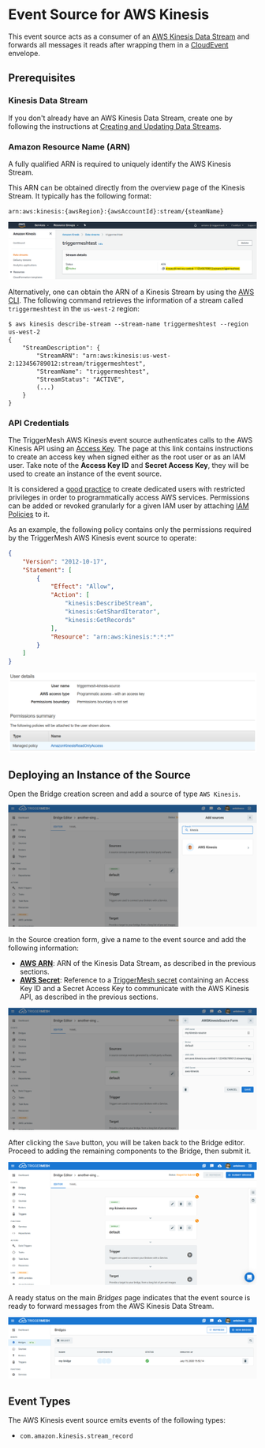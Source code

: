 # Event Source for AWS Kinesis

This event source acts as a consumer of an [AWS Kinesis Data Stream][kinesis-docs] and forwards all messages it reads
after wrapping them in a [CloudEvent][ce] envelope.

## Prerequisites

### Kinesis Data Stream

If you don't already have an AWS Kinesis Data Stream, create one by following the instructions at [Creating and Updating
Data Streams][kinesis-stream-create].

### Amazon Resource Name (ARN)

A fully qualified ARN is required to uniquely identify the AWS Kinesis Stream.

This ARN can be obtained directly from the overview page of the Kinesis Stream. It typically has the following format:

```
arn:aws:kinesis:{awsRegion}:{awsAccountId}:stream/{steamName}
```

![Kinesis Data Stream](../images/awskinesis-source/stream-1.png)

Alternatively, one can obtain the ARN of a Kinesis Stream by using the [AWS CLI][aws-cli]. The following command
retrieves the information of a stream called `triggermeshtest` in the `us-west-2` region:

```console
$ aws kinesis describe-stream --stream-name triggermeshtest --region us-west-2
{
    "StreamDescription": {
        "StreamARN": "arn:aws:kinesis:us-west-2:123456789012:stream/triggermeshtest",
        "StreamName": "triggermeshtest",
        "StreamStatus": "ACTIVE",
        (...)
    }
}
```

### API Credentials

The TriggerMesh AWS Kinesis event source authenticates calls to the AWS Kinesis API using an [Access Key][accesskey].
The page at this link contains instructions to create an access key when signed either as the root user or as an IAM
user. Take note of the **Access Key ID** and **Secret Access Key**, they will be used to create an instance of the event
source.

It is considered a [good practice][iam-bestpractices] to create dedicated users with restricted privileges in order to
programmatically access AWS services. Permissions can be added or revoked granularly for a given IAM user by attaching
[IAM Policies][iam-policies] to it.

As an example, the following policy contains only the permissions required by the TriggerMesh AWS Kinesis event source
to operate:

```json
{
    "Version": "2012-10-17",
    "Statement": [
        {
            "Effect": "Allow",
            "Action": [
                "kinesis:DescribeStream",
                "kinesis:GetShardIterator",
                "kinesis:GetRecords"
            ],
            "Resource": "arn:aws:kinesis:*:*:*"
        }
    ]
}
```

![Creating an IAM user](../images/awskinesis-source/iam-user-1.png)

## Deploying an Instance of the Source

Open the Bridge creation screen and add a source of type `AWS Kinesis`.

![Adding an AWS Kinesis source](../images/awskinesis-source/create-bridge-1.png)

In the Source creation form, give a name to the event source and add the following information:

* [**AWS ARN**][arn]: ARN of the Kinesis Data Stream, as described in the previous sections.
* [**AWS Secret**][accesskey]: Reference to a [TriggerMesh secret][tm-secret] containing an Access Key ID and a Secret
  Access Key to communicate with the AWS Kinesis API, as described in the previous sections.

![AWS Kinesis source form](../images/awskinesis-source/create-bridge-2.png)

After clicking the `Save` button, you will be taken back to the Bridge editor. Proceed to adding the remaining
components to the Bridge, then submit it.

![Bridge overview](../images/awskinesis-source/create-bridge-3.png)

A ready status on the main _Bridges_ page indicates that the event source is ready to forward messages from the AWS
Kinesis Data Stream.

![Bridge status](../images/bridge-status-green.png)

## Event Types

The AWS Kinesis event source emits events of the following types:

* `com.amazon.kinesis.stream_record`

[arn]: https://docs.aws.amazon.com/IAM/latest/UserGuide/list_amazonkinesis.html#amazonkinesis-resources-for-iam-policies
[accesskey]: https://docs.aws.amazon.com/general/latest/gr/aws-sec-cred-types.html#access-keys-and-secret-access-keys
[aws-cli]: https://aws.amazon.com/cli/
[iam-bestpractices]: https://docs.aws.amazon.com/general/latest/gr/aws-access-keys-best-practices.html#iam-user-access-keys
[iam-policies]: https://docs.aws.amazon.com/IAM/latest/UserGuide/access_policies.html

[kinesis-docs]: https://docs.aws.amazon.com/streams/latest/dev/introduction.html
[kinesis-stream-create]: https://docs.aws.amazon.com/streams/latest/dev/amazon-kinesis-streams.html

[tm-secret]: ../guides/secrets.md

[ce]: https://cloudevents.io/
